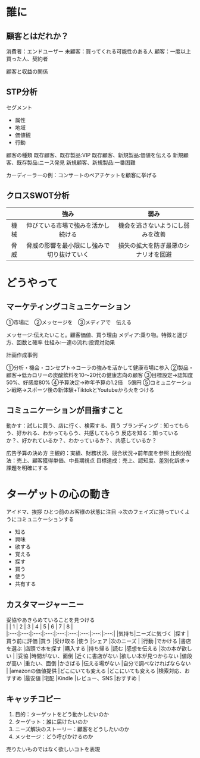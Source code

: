 # 誰に
## 顧客とはだれか？
消費者：エンドユーザー
未顧客：買ってくれる可能性のある人
顧客：一度以上買った人、契約者

顧客と収益の関係

## STP分析
セグメント
- 属性
- 地域
- 価値観
- 行動

顧客の種類
既存顧客、既存製品:VIP
既存顧客、新規製品:価値を伝える
新規顧客、既存製品:ニース発見
新規顧客、新規製品:一番困難

カーディーラーの例：コンサートのペアチケットを顧客に挙げる

## クロスSWOT分析
|  | 強み | 弱み |
|:---:|:---:|:---:|
|機械 |伸びている市場で強みを活かし続ける |機会を逃さないようにし弱みを改善 |
|脅威 |脅威の影響を最小限にし強みで切り抜けていく |損失の拡大を防ぎ最悪のシナリオを回避 |

# どうやって
## マーケティングコミュニケーション
①市場に　②メッセージを　③メディアで　伝える

メッセージ:伝えたいこと。顧客価値、買う理由
メディア:乗り物。特徴と運び方、回数と確率
仕組み:一連の流れ:投資対効果

計画作成事例

①分析・機会・コンセプト→コーラの強みを活かして健康市場に参入
②製品・顧客→低カロリーの炭酸飲料を10～20代の健康志向の顧客
③目標設定→認知度50%、好感度80%
④予算決定→昨年予算の1.2倍　5億円
⑤コミュニケーション戦略→スポーツ後の新体験+TiktokとYoutubeから火をつける

## コミュニケーションが目指すこと
動かす：試しに買う、店に行く、検索する、買う
ブランディング：知ってもらう、好かれる、わかってもらう、共感してもらう
反応を知る：知っているか？、好かれているか？、わかっているか？、共感しているか？

広告予算の決め方
主観的：実績、財務状況、競合状況→前年度を参照
比例分配法：売上、顧客獲得単価、中長期視点
目標達成：売上、認知度、差別化訴求→課題を明確にする

# ターゲットの心の動き
アイドマ、挨拶
ひとつ前のお客様の状態に注目
→次のフェイズに持っていくようにコミュニケーションする

- 知る
- 興味
- 欲する
- 覚える
- 探す
- 買う
- 使う
- 共有する

## カスタマージャーニー
妥協やあきらめていることを見つける  
|  | 1 | 2 | 3 | 4 | 5 | 6 | 7 | 8 |    
|:---:|:---:|:---:|:---:|:---:|:---:|:---:|:---:|:---:|
|気持ち|ニーズに気づく |探す |買う前に評価 |買う |受け取る |使う |シェア |次のニーズ |
|行動 |でかける |書店を選ぶ |店頭で本を探す |購入する |持ち帰る |読む |感想を伝える |次の本が欲しい |
|妥協 |時間がない、面倒 |近くに書店がない |欲しい本が見つからない |値段が高い |重たい、面倒 |かさばる |伝える場がない |自分で調べなければならない |
|amazonの価値提供 |どこにいても変える |どこにいても変える |検索対応、おすすめ |最安値 |宅配 |Kindle |レビュー、SNS |おすすめ |

## キャッチコピー
1. 目的：ターゲットをどう動かしたいのか
2. ターゲット：誰に届けたいのか
3. ニーズ解決のストーリー：顧客をどうしたいのか
4. メッセージ：どう呼びかけるのか

売りたいものではなく欲しいコトを表現 
